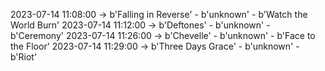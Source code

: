 2023-07-14 11:08:00 -> b'Falling in Reverse' - b'unknown' - b'Watch the World Burn'
2023-07-14 11:12:00 -> b'Deftones' - b'unknown' - b'Ceremony'
2023-07-14 11:26:00 -> b'Chevelle' - b'unknown' - b'Face to the Floor'
2023-07-14 11:29:00 -> b'Three Days Grace' - b'unknown' - b'Riot'
